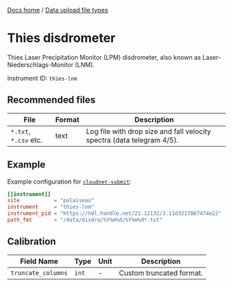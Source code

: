 [Docs home](https://docs.cloudnet.fmi.fi) / [Data upload file types](../api/upload-file-types.md)

# Thies disdrometer

Thies Laser Precipitation Monitor (LPM) disdrometer, also known as Laser-Niederschlags-Monitor (LNM).

Instrument ID: `thies-lnm`

## Recommended files

| File                  | Format | Description                                                            |
| --------------------- | ------ | ---------------------------------------------------------------------- |
| `*.txt`, `*.csv` etc. | text   | Log file with drop size and fall velocity spectra (data telegram 4/5). |

## Example

Example configuration for [`cloudnet-submit`](https://github.com/actris-cloudnet/cloudnet-submit):

```toml
[[instrument]]
site           = "palaiseau"
instrument     = "thies-lnm"
instrument_pid = "https://hdl.handle.net/21.12132/3.11d3217867474e22"
path_fmt       = "/data/disdro/%Y%m%d/%Y%m%d*.txt"
```

## Calibration

| Field Name         | Type  | Unit | Description              |
| ------------------ | ----- | ---- | ------------------------ |
| `truncate_columns` | `int` | -    | Custom truncated format. |
